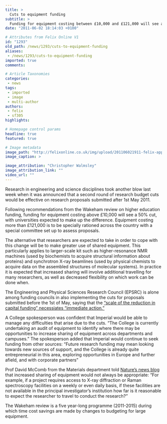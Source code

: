 ```yaml
---
title: >
  Cuts to equipment funding
subtitle: >
  Funding for equipment costing between £10,000 and £121,000 will see a 50% cut
date: "2011-06-02 18:14:03 +0100"

# Attributes from Felix Online V1
id: "1293"
old_path: /news/1293/cuts-to-equipment-funding
aliases:
 - /news/1293/cuts-to-equipment-funding
imported: true
comments:

# Article Taxonomies
categories:
 - news
tags:
 - imported
 - image
 - multi-author
authors:
 - felix
 - sf305
highlights:

# Homepage control params
headline: true
featured: true

# Image metadata
image_path: "http://felixonline.co.uk/img/upload/201106021911-felix-apprenticeship-10.jpg"
image_caption: >

image_attribution: "Christopher Walmsley"
image_attribution_link: ""
video_url: ""
---
```


Research in engineering and science disciplines took another blow last week when it was announced that a second round of research budget cuts would be effective on research proposals submitted after 1st May 2011.

Following recommendations from the Wakeham review on higher education funding, funding for equipment costing above £10,000 will see a 50% cut, with universities expected to make up the difference. Equipment costing more than £121,000 is to be specially rationed across the country with a special committee set up to assess proposals.

The alternative that researchers are expected to take in order to cope with this change will be to make greater use of shared equipment. This particularly applies to larger-scale kit such as higher-resonance NMR machines (used by biochemists to acquire structural information about proteins) and synchrotron X-ray beamlines (used by physical chemists to acquire data on the assembled structures of molecular systems). In practice it is expected that increased sharing will involve additional travelling for many researchers, as well as decreased flexibility on which work can be done when.

The Engineering and Physical Sciences Research Council (EPSRC) is alone among funding councils in also implementing the cuts for proposals submitted before the 1st of May, saying that the [“scale of the reduction in capital funding” necessiates “immediate action.”](http://www.epsrc.ac.uk/newsevents/news/2011/Pages/equipmentfunding.aspx)

A College spokesperson was confident that Imperial would be able to manage any difficulties that arise due to the cuts. “The College is currently undertaking an audit of equipment to identify where there may be opportunities to increase sharing of equipment across departments and campuses.” The spokesperson added that Imperial would continue to seek funding from other sources: “Future research funding may mean looking towards new sources of support, and the College is already quite entrepreneurial in this area, exploring opportunities in Europe and further afield, and with corporate partners”

Prof David McComb from the Materials department told [Nature’s news blog](http://blogs.nature.com/news/2011/05/deeper_cuts_to_uk_research_equ.html) that increased sharing of equipment would not always be appropriate: “For example, if a project requires access to X-ray diffraction or Raman spectroscopy facilities on a weekly or even daily basis, if these facilities are not available in the principal investigator’s institution how far is it reasonable to expect the researcher to travel to conduct the research?”

The Wakeham review is a five year-long programme (2011-2015) during which time cost savings are made by changes to budgeting for large equipment.

